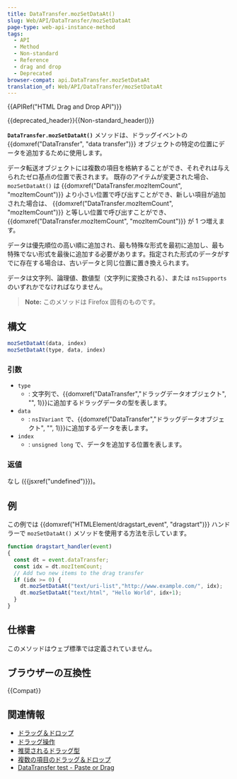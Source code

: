 ```yaml
---
title: DataTransfer.mozSetDataAt()
slug: Web/API/DataTransfer/mozSetDataAt
page-type: web-api-instance-method
tags:
  - API
  - Method
  - Non-standard
  - Reference
  - drag and drop
  - Deprecated
browser-compat: api.DataTransfer.mozSetDataAt
translation_of: Web/API/DataTransfer/mozSetDataAt
---
```

{{APIRef("HTML Drag and Drop API")}}

{{deprecated_header}}{{Non-standard_header()}}

**`DataTransfer.mozSetDataAt()`** メソッドは、ドラッグイベントの {{domxref("DataTransfer", "data transfer")}} オブジェクトの特定の位置にデータを追加するために使用します。

データ転送オブジェクトには複数の項目を格納することができ、それぞれは与えられたゼロ基点の位置で表されます。
既存のアイテムが変更された場合、 `mozSetDataAt()` は {{domxref("DataTransfer.mozItemCount", "mozItemCount")}} より小さい位置で呼び出すことができ、新しい項目が追加された場合は、 {{domxref("DataTransfer.mozItemCount", "mozItemCount")}} と等しい位置で呼び出すことができ、 {{domxref("DataTransfer.mozItemCount", "mozItemCount")}} が 1 つ増えます。

データは優先順位の高い順に追加され、最も特殊な形式を最初に追加し、最も特殊でない形式を最後に追加する必要があります。指定された形式のデータがすでに存在する場合は、古いデータと同じ位置に置き換えられます。

データは文字列、論理値、数値型（文字列に変換される）、または `nsISupports` のいずれかでなければなりません。

> **Note:** このメソッドは Firefox 固有のものです。

## 構文

```js
mozSetDataAt(data, index)
mozSetDataAt(type, data, index)
```

### 引数

- `type`
  - : 文字列で、{{domxref("DataTransfer","ドラッグデータオブジェクト", "", 1)}}に追加するドラッグデータの型を表します。
- `data`
  - : `nsIVariant` で、{{domxref("DataTransfer","ドラッグデータオブジェクト", "", 1)}}に追加するデータを表します。
- `index`
  - : `unsigned long` で、データを追加する位置を表します。

### 返値

なし ({{jsxref("undefined")}})。

## 例

この例では {{domxref("HTMLElement/dragstart_event", "dragstart")}} ハンドラーで `mozSetDataAt()` メソッドを使用する方法を示しています。

```js
function dragstart_handler(event)
{
  const dt = event.dataTransfer;
  const idx = dt.mozItemCount;
  // Add two new items to the drag transfer
  if (idx >= 0) {
    dt.mozSetDataAt("text/uri-list","http://www.example.com/", idx);
    dt.mozSetDataAt("text/html", "Hello World", idx+1);
  }
}
```

## 仕様書

このメソッドはウェブ標準では定義されていません。

## ブラウザーの互換性

{{Compat}}

## 関連情報

- [ドラッグ＆ドロップ](/ja/docs/Web/API/HTML_Drag_and_Drop_API)
- [ドラッグ操作](/ja/docs/Web/API/HTML_Drag_and_Drop_API/Drag_operations)
- [推奨されるドラッグ型](/ja/docs/Web/API/HTML_Drag_and_Drop_API/Recommended_drag_types)
- [複数の項目のドラッグ＆ドロップ](/ja/docs/Web/API/HTML_Drag_and_Drop_API/Multiple_items)
- [DataTransfer test - Paste or Drag](https://codepen.io/tech_query/pen/MqGgap)
